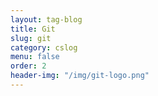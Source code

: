 ```yaml
---
layout: tag-blog
title: Git
slug: git
category: cslog
menu: false
order: 2
header-img: "/img/git-logo.png"
---
```


